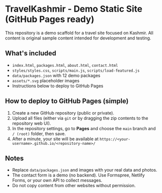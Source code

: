# TravelKashmir - Demo Static Site (GitHub Pages ready)

This repository is a demo scaffold for a travel site focused on Kashmir. All content is original sample content intended for development and testing.

## What's included
- `index.html`, `packages.html`, `about.html`, `contact.html`
- `styles/styles.css`, `scripts/main.js`, `scripts/load-featured.js`
- `data/packages.json` with 12 demo packages
- `assets/*.svg` placeholder images
- Instructions below to deploy to GitHub Pages

## How to deploy to GitHub Pages (simple)
1. Create a new GitHub repository (public or private).
2. Upload all files (either via `git` or by dragging the zip contents to the repository web UI).
3. In the repository settings, go to **Pages** and choose the `main` branch and `/ (root)` folder, then save.
4. After a minute, your site will be available at `https://<your-username>.github.io/<repository-name>/`

## Notes
- Replace `data/packages.json` and images with your real data and photos.
- The contact form is a demo (no backend). Use Formspree, Netlify Forms, or your own API to collect messages.
- Do not copy content from other websites without permission.
